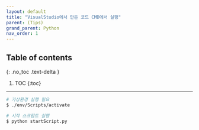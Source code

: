 ```yaml
---
layout: default
title: "VisualStudio에서 만든 코드 CMD에서 실행"
parent: (Tips)
grand_parent: Python
nav_order: 1
---
```


## Table of contents
{: .no_toc .text-delta }

1. TOC
{:toc}

---

```bash
# 가상환경 실행 필요
$ ./env/Scripts/activate

# 시작 스크립트 실행
$ python startScript.py
```

